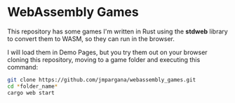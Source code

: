 # WebAssembly Games

This repository has some games I'm written in Rust using the **stdweb**
library to convert them to WASM, so they can run in the browser.

I will load them in Demo Pages, but you try them out on your browser
cloning this repository, moving to a game folder and executing this command:

```bash
git clone https://github.com/jmpargana/webassembly_games.git
cd *folder_name*
cargo web start
```


